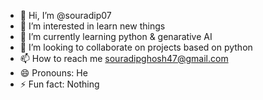 - 👋 Hi, I’m @souradip07
- 👀 I’m interested in learn new things
- 🌱 I’m currently learning python & genarative AI
- 💞️ I’m looking to collaborate on projects based on python
- 📫 How to reach me souradipghosh47@gmail.com
- 😄 Pronouns: He
- ⚡ Fun fact: Nothing
